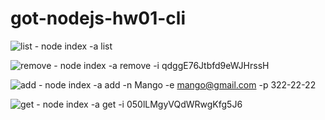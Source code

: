 # got-nodejs-hw01-cli

![list](https://ibb.co/JKGDBJS) - node index -a list

![remove](https://ibb.co/0m6Sr17) - node index -a remove -i qdggE76Jtbfd9eWJHrssH

![add](https://ibb.co/Y3GrJ4L) - node index -a add -n Mango -e mango@gmail.com -p 322-22-22

![get](https://ibb.co/ZJ5x80c) - node index -a get -i 050lLMgyVQdWRwgKfg5J6
